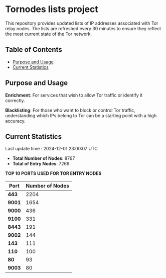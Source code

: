 # Tornodes lists project

This repository provides updated lists of IP addresses associated with Tor relay nodes. The lists are refreshed every 30 minutes to ensure they reflect the most current state of the Tor network.

## Table of Contents

- [Purpose and Usage](#purpose-and-usage)
- [Current Statistics](#current-statistics)


## Purpose and Usage

**Enrichment**: For services that wish to allow Tor traffic or identify it correctly.

**Blacklisting**: For those who want to block or control Tor traffic, understanding which IPs belong to Tor can be a starting point with a high accuracy.

## Current Statistics

Last update time : 2024-12-01 23:00:07 UTC

- **Total Number of Nodes**: 8767
- **Total of Entry Nodes**: 7269

**TOP 10 PORTS USED FOR TOR ENTRY NODES**

| **Port** | **Number of Nodes** |
|------|-----------------|
| **443**   | 2204  |
| **9001**   | 1654  |
| **9000**   | 436  |
| **9100**   | 331  |
| **8443**   | 191  |
| **9002**   | 144  |
| **143**   | 111  |
| **110**   | 100  |
| **80**   | 93  |
| **9003**   | 80  |

